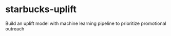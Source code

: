 # starbucks-uplift
Build an uplift model with machine learning pipeline to prioritize promotional outreach
